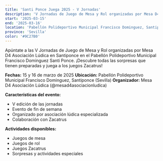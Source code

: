 ```yaml
---
title: 'Santi Ponce Juega 2025 - V Jornadas'
description: 'V Jornadas de Juego de Mesa y Rol organizadas por Mesa D4 Asociación Lúdica en Santiponce.'
start: '2025-03-15'
end: '2025-03-16'
location: 'Pabellón Polideportivo Municipal Francisco Dominguez, Santiponce, Sevilla'
province: 'Sevilla'
color: '#9C27B0'
---
```


Apúntate a las V Jornadas de Juego de Mesa y Rol organizadas por Mesa D4 Asociación Lúdica en Santiponce en el Pabellón Polideportivo Municipal Francisco Dominguez Santi Ponce. ¡Descubre todas las sorpresas que tienen preparadas y juega a los juegos Zacatrus!

**Fechas:** 15 y 16 de marzo de 2025
**Ubicación:** Pabellón Polideportivo Municipal Francisco Dominguez, Santiponce (Sevilla)
**Organizador:** Mesa D4 Asociación Lúdica (@mesad4asociacionludica)

**Características del evento:**
- V edición de las jornadas
- Evento de fin de semana
- Organizado por asociación lúdica especializada
- Colaboración con Zacatrus

**Actividades disponibles:**
- Juegos de mesa
- Juegos de rol
- Juegos Zacatrus
- Sorpresas y actividades especiales
